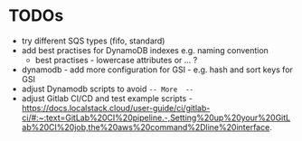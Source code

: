 # TODOs

- try different SQS types (fifo, standard)
- add best practises for DynamoDB indexes e.g. naming convention
  - best practises - lowercase attributes or ... ?
- dynamodb - add more configuration for GSI - e.g. hash and sort keys for GSI
- adjust Dynamodb scripts to avoid `-- More  --`
- adjust Gitlab CI/CD and test example scripts - https://docs.localstack.cloud/user-guide/ci/gitlab-ci/#:~:text=GitLab%20CI%20pipeline.-,Setting%20up%20your%20GitLab%20CI%20job,the%20aws%20command%2Dline%20interface.
